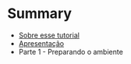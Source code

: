 # Summary

* [Sobre esse tutorial](README.md)
* [Apresentação](chapter1.md)
* Parte 1 - Preparando o ambiente

